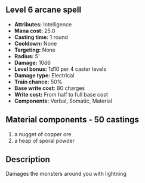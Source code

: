 ## Level 6 arcane spell
- **Attributes:** Intelligence
- **Mana cost:** 25.0
- **Casting time:** 1 round
- **Cooldown:** None
- **Targeting:** None
- **Radius:** 5'
- **Damage:** 10d6
- **Level bonus:** 1d10 per 4 caster levels
- **Damage type:** Electrical
- **Train chance:** 50%
- **Base write cost:** 80 charges
- **Write cost:** From half to full base cost
- **Components:** Verbal, Somatic, Material
## Material components - 50 castings
1. a nugget of copper ore
2. a heap of sporal powder
## Description
Damages the monsters around you with lightning

